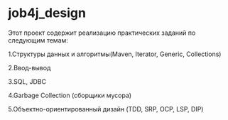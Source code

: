 # job4j_design

Этот проект содержит реализацию практических заданий по следующим темам:

1.Структуры данных и алгоритмы(Maven, Iterator, Generic, Collections)

2.Ввод-вывод

3.SQL, JDBC

4.Garbage Collection (сборщики мусора)

5.Объектно-ориентированный дизайн (TDD, SRP, OCP, LSP, DIP)
